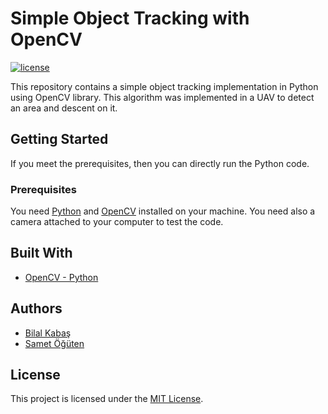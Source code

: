 # Simple Object Tracking with OpenCV
[![license](https://img.shields.io/badge/license-MIT-%23F65314?style=flat-square)](LICENSE)

This repository contains a simple object tracking implementation in Python using OpenCV library. This algorithm was implemented in a UAV to detect an area and descent on it.

## Getting Started
If you meet the prerequisites, then you can directly run the Python code.

### Prerequisites
You need [Python](https://www.python.org/downloads/) and [OpenCV](https://pypi.org/project/opencv-python/) installed on your machine. You need also a camera attached to your computer to test the code.

## Built With

* [OpenCV - Python](https://pypi.org/project/opencv-python/)

## Authors
* [Bilal Kabaş](https://github.com/bilalkabas/)
* [Samet Öğüten](https://github.com/sametoguten/)

## License

This project is licensed under the [MIT License](LICENSE).
